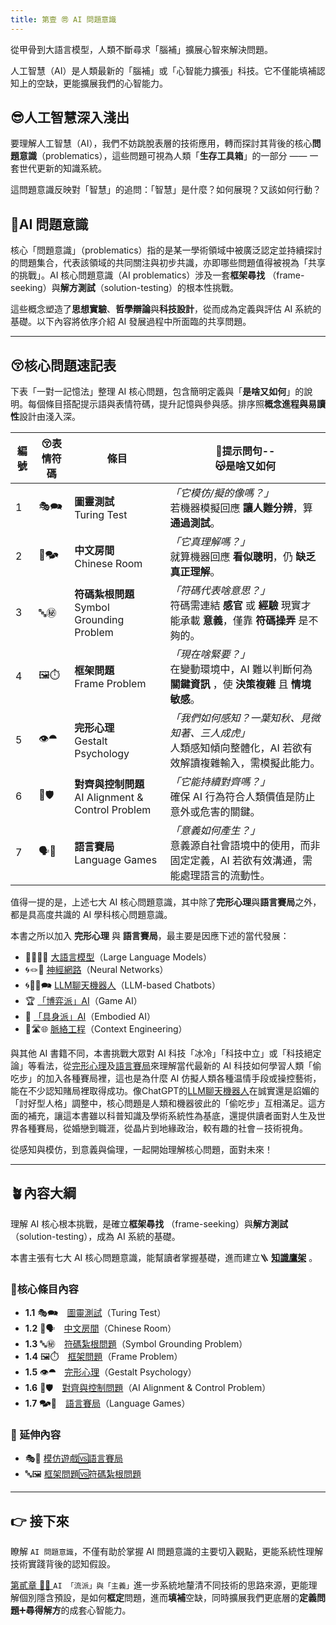 ```yaml
---
title: 第壹 ㉄ AI 問題意識
---
```

從甲骨到大語言模型，人類不斷尋求「腦補」擴展心智來解決問題。

人工智慧（AI）是人類最新的「腦補」或「心智能力擴張」科技。它不僅能填補認知上的空缺，更能擴展我們的心智能力。

## 😎人工智慧深入淺出

要理解人工智慧（AI），我們不妨跳脫表層的技術應用，轉而探討其背後的核心**問題意識**（problematics），這些問題可視為人類「**生存工具箱**」的一部分 —— 一套世代更新的知識系統。

這問題意識反映對「智慧」的追問：「智慧」是什麼？如何展現？又該如何行動？

## 🧐AI 問題意識

核心「問題意識」（problematics）指的是某一學術領域中被廣泛認定並持續探討的問題集合，代表該領域的共同關注與初步共識，亦即哪些問題值得被視為「共享的挑戰」。AI 核心問題意識（AI problematics）涉及一套**框架尋找** （frame-seeking）與**解方測試**（solution-testing）的根本性挑戰。

這些概念塑造了**思想實驗**、**哲學辯論**與**科技設計**，從而成為定義與評估 AI 系統的基礎。以下內容將依序介紹 AI 發展過程中所面臨的共享問題。

***

## 😚核心問題速記表

下表「一對一記憶法」整理 AI 核心問題，包含簡明定義與「**是啥又如何**」的說明。每個條目搭配提示語與表情符碼，提升記憶與參與感。排序照**概念進程與易讀性**設計由淺入深。

| 編號  | 😚表情符碼 | 條目                                            | 🤔提示問句--<br>😽是啥又如何                                                   |
| --- | ------ | --------------------------------------------- | --------------------------------------------------------------------- |
| 1   | 🎭🗪   | **圖靈測試**<br>Turing Test                       | _「它模仿/擬的像嗎？」_<br>若機器模擬回應 **讓人難分辨**，算 **通過測試**。                        |
| 2   | 🧱🗫   | **中文房間**<br>Chinese Room                      | _「它真理解嗎？」_<br>就算機器回應 **看似聰明**，仍 **缺乏真正理解**。                           |
| 3   | 🔤㊙    | **符碼紮根問題**<br>Symbol Grounding Problem        | _「符碼代表啥意思？」_<br>符碼需連結 **感官** 或 **經驗** 現實才能承載 **意義**，僅靠 **符碼操弄** 是不夠的。 |
| 4   | 🖼️⏱️  | **框架問題**<br>Frame Problem                     | _「現在啥緊要？」_<br>在變動環境中，AI 難以判斷何為 **關鍵資訊** ，使 **決策複雜** 且 **情境敏感**。       |
| 5   | 👁️⯊   | **完形心理**<br>Gestalt Psychology                | _「我們如何感知？一葉知秋、見微知著、三人成虎」_<br>人類感知傾向整體化，AI 若欲有效解讀複雜輸入，需模擬此能力。          |
| 6   | 🎯🛡️  | **對齊與控制問題**<br>AI Alignment & Control Problem | _「它能持續對齊嗎？」_<br>確保 AI 行為符合人類價值是防止意外或危害的關鍵。                            |
| 7   | 🗣️🎲  | **語言賽局**<br>Language Games                    | _「意義如何產生？」_<br>意義源自社會語境中的使用，而非固定定義，AI 若欲有效溝通，需能處理語言的流動性。              |

值得一提的是，上述七大 AI 核心問題意識，其中除了**完形心理**與**語言賽局**之外，都是具高度共識的 AI 學科核心問題意識。

本書之所以加入 **完形心理** 與 **語言賽局**，最主要是因應下述的當代發展：
* 😵‍💫🧞‍♀️ [大語言模型](02-07-large_language_models.zh-hant)（Large Language Models）
* 🌀🪢🧠 [神經網路](04-03-neural_networks.zh-hant)（Neural Networks）
* 🌀🧞‍♀️🗪 [LLM聊天機器人](04-02-llm_chatbots.zh-hant)（LLM-based Chatbots）
* 🏆 [「博弈派」AI](07----game_ai.zh-hant)（Game AI）
* 🦾 [「具身派」AI](08----embodied_ai.zh-hant)（Embodied AI）
* 🌉🛣🌐 [脈絡工程](10-05-context_engineering.zh-hant)（Context Engineering） 

與其他 AI 書籍不同，本書挑戰大眾對 AI 科技「冰冷」「科技中立」或「科技絕定論」等看法，從[完形心理](01-05-Gestalt_Psychology.zh-hant)及[語言賽局](01-07-Language_Games.zh-hant)來理解當代最新的 AI 科技如何學習人類「偷吃步」的加入各種賽局裡，這也是為什麼 AI 仿擬人類各種温情手段或操控藝術，能在不少認知賭局裡取得成功。像ChatGPT的[LLM聊天機器人](04-02-llm_chatbots.zh-hant)在誠實還是諂媚的「討好型人格」調整中，核心問題是人類和機器彼此的「偷吃步」互相滿足。這方面的補充，讓這本書雖以科普知識及學術系統性為基底，還提供讀者面對人生及世界各種賽局，從婚戀到職涯，從晶片到地緣政治，較有趣的社會－技術視角。

從感知與模仿，到意義與倫理，一起開始理解核心問題，面對未來！

***
## 🪴內容大綱

理解 AI 核心根本挑戰，是確立**框架尋找** （frame-seeking）與**解方測試**（solution-testing），成為 AI 系統的基礎。

本書主張有七大 AI 核心問題意識，能幫讀者掌握基礎，進而建立🪜 **[知識鷹架](notes-action.zh-hant)** 。
### 🌰核心條目內容

* **1.1** 🎭🗪　[圖靈測試](01-01-Turing_Test.zh-hant)（Turing Test）
* **1.2** 🧱🗣️　[中文房間](01-02-Chinese_Room.zh-hant)（Chinese Room）
* **1.3** 🔤㊙️　[符碼紮根問題](01-03-Symbol_Grounding_Problem.zh-hant)（Symbol Grounding Problem）
* **1.4** 🖼️⏱️　[框架問題](01-04-Frame_Problem.zh-hant)（Frame Problem）
* **1.5** 👁️⯊　[完形心理](01-05-Gestalt_Psychology.zh-hant)（Gestalt Psychology）
* **1.6** 🎯🛡️　[對齊與控制問題](01-06-AI_Alignment_Control_Problem.zh-hant)（AI Alignment & Control Problem）
* **1.7** 🗫🎲　[語言賽局](01-07-Language_Games.zh-hant)（Language Games）

### 🎋 延伸內容

* 🎭🎲 [模仿遊戲🆚語言賽局](01v07-Imitation_Game_vs_Language_Games.zh-hant)
* 🔤🖼️ [框架問題🆚符碼紮根問題](01v03-Frame_Problem_vs_Symbol_Grounding_Problem.zh-hant)

***
## 👉 接下來

瞭解 `AI 問題意識`，不僅有助於掌握 AI 問題意識的主要切入觀點，更能系統性理解技術實踐背後的認知假設。

[第貳章 🎏🏮 ](02----schools_paradigms.zh-hant)`AI 「流派」與「主義」`進一步系統地釐清不同技術的思路來源，更能理解個別隱含預設，是如何**框定**問題，進而**填補**空缺，同時擴展我們更底層的**定義問題**➕**尋得解方**的成套心智能力。

